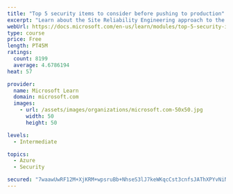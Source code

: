 ```yaml
---
title: "Top 5 security items to consider before pushing to production"
excerpt: "Learn about the Site Reliability Engineering approach to the challenge of assuring reliability and gain a better understanding of why it matters."
webUrl: https://docs.microsoft.com/en-us/learn/modules/top-5-security-items-to-consider/
type: course
price: Free
length: PT45M
ratings:
  count: 8199
  average: 4.6786194
heat: 57

provider:
  name: Microsoft Learn
  domain: microsoft.com
  images:
    - url: /assets/images/organizations/microsoft.com-50x50.jpg
      width: 50
      height: 50

levels:
  - Intermediate

topics:
  - Azure
  - Security

secured: "7waawUwRF12M+XjKRM+wpsruBb+NhseS3lJ7keWKqcCst3cnfsJAThXPYvNiNt0KbgwtW7CnGG5PETnKxM73LbKme6V1LuCBGBKZAq3HF/UTAwiOCYnA/OT0z1COuxm3LBTVAqnY8SCSqgVF69VHRdH8QLJBZMHpr8Xn3OXcOc1mn7B7uuNLuHnZLBp2WyHLxOzFXbC2TgBGVBguDYBgGdn40OCLJGUeZVJAENC/jOZAVWm5GfKmhaV2YlLQWrOH59jcu6ldfozLH4RSDk5yTDpiaNXP5kq0BKD9a6Oj2NGN2WHe/uuU2ojJe+IBjnuVvCbu1opf/wqfPAXD2zG32GEHgl72dQnW55vQqw6LcFPFiINB/Clsvrbx1rdHFMXGwOYUeAN0PhlulPvIz++sLg4HDMJjzF3ieB54cZH5Org=;cVRnmJAmyCWHZIQCy7D5jA=="
---
```


